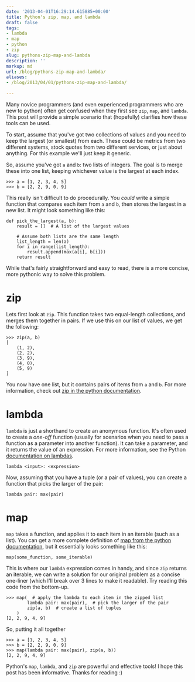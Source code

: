 ```yaml
---
date: '2013-04-01T16:29:14.615885+00:00'
title: Python's zip, map, and lambda
draft: false
tags:
- lambda
- map
- python
- zip
slug: pythons-zip-map-and-lambda
description: ''
markup: md
url: /blog/pythons-zip-map-and-lambda/
aliases:
- /blog/2013/04/01/pythons-zip-map-and-lambda/

---
```


Many novice programmers (and even experienced programmers who are new to
python) often get confused when they first see `zip`, `map`, and
`lambda`. This post will provide a simple scenario that (hopefully) clarifies
how these tools can be used.


To start, assume that you've got two collections of values and you need to keep
the largest (or smallest) from each. These could be metrics from two different
systems, stock quotes from two different services, or just about anything. For
this example we'll just keep it generic.


So, assume you've got `a` and `b`: two lists of integers. The goal is to
merge these into one list, keeping whichever value is the largest at each
index.



```
>>> a = [1, 2, 3, 4, 5]
>>> b = [2, 2, 9, 0, 9]

```

This really isn't difficult to do procedurally. You *could* write a simple
function that compares each item from `a` and `b`, then stores the largest
in a new list. It might look something like this:



```
def pick_the_largest(a, b):
    result = []  # A list of the largest values

    # Assume both lists are the same length
    list_length = len(a)
    for i in range(list_length):
        result.append(max(a[i], b[i]))
    return result

```

While that's fairly straightforward and easy to read, there is a more concise,
more pythonic way to solve this problem.


zip
===


Lets first look at `zip`. This function takes two equal-length collections,
and merges them together in pairs. If we use this on our list of values, we
get the following:



```
>>> zip(a, b)
[
    (1, 2),
    (2, 2),
    (3, 9),
    (4, 0),
    (5, 9)
]

```

You now have one list, but it contains pairs of items from `a` and `b`.
For more information, check out
[zip in the python documentation](http://bit.ly/python-zip).


lambda
======


`lambda` is just a shorthand to create an anonymous function. It's often used
to create a *one-off* function (usually for scenarios when you need to pass
a function as a parameter into another function). It can take a parameter, and
it returns the value of an expression. For more information, see the Python
[documentation on lambdas](http://bit.ly/python-lambdas).



```
lambda <input>: <expression>

```

Now, assuming that you have a tuple (or a pair of values), you can create a
function that picks the larger of the pair:



```
lambda pair: max(pair)

```

map
===


`map` takes a function, and applies it to each item in an iterable (such as
a list). You can get a more complete definition of
[map from the python documentation](http://bit.ly/python-map), but it
essentially looks something like this:



```
map(some_function, some_iterable)

```

This is where our `lambda` expression comes in handy, and since `zip`
returns an iterable, we can write a solution for our original problem as a
concise one-liner (which I'll break over 3 lines to make it readable). Try
reading this code from the bottom-up.



```
>>> map(  # apply the lambda to each item in the zipped list
        lambda pair: max(pair),  # pick the larger of the pair
        zip(a, b)  # create a list of tuples
    )
[2, 2, 9, 4, 9]

```

So, putting it all together



```
>>> a = [1, 2, 3, 4, 5]
>>> b = [2, 2, 9, 0, 9]
>>> map(lambda pair: max(pair), zip(a, b))
[2, 2, 9, 4, 9]

```

Python's `map`, `lambda`, and `zip` are powerful and effective tools! I
hope this post has been informative. Thanks for reading :)

